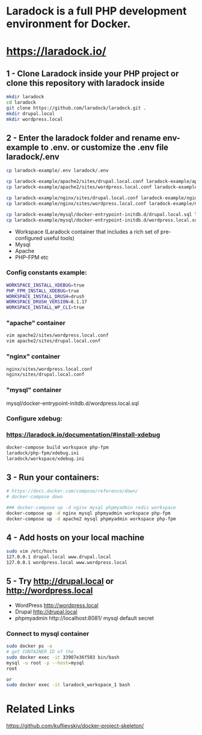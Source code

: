# Laradock is a full PHP development environment for Docker.
# https://laradock.io/

## 1 - Clone Laradock inside your PHP project or clone this repository with laradock inside

```bash
mkdir laradock
cd laradock
git clone https://github.com/laradock/laradock.git .
mkdir drupal.local
mkdir wordpress.local
```

## 2 - Enter the laradock folder and rename env-example to .env. or customize the .env file laradock/.env

```bash
cp laradock-example/.env laradock/.env

cp laradock-example/apache2/sites/drupal.local.conf laradock-example/apache2/sites/drupal.local.conf
cp laradock-example/apache2/sites/wordpress.local.conf laradock-example/apache2/sites/wordpress.local.conf

cp laradock-example/nginx/sites/drupal.local.conf laradock-example/nginx/sites/drupal.local.conf
cp laradock-example/nginx/sites/wordpress.local.conf laradock-example/nginx/sites/wordpress.local.conf

cp laradock-example/mysql/docker-entrypoint-initdb.d/drupal.local.sql laradock-example/mysql/docker-entrypoint-initdb.d/drupal.local.sql
cp laradock-example/mysql/docker-entrypoint-initdb.d/wordpress.local.sql laradock-example/mysql/docker-entrypoint-initdb.d/wordpress.local.sql
```

- Workspace (Laradock container that includes a rich set of pre-configured useful tools)
- Mysql
- Apache
- PHP-FPM
etc

### Config constants example:

```bash
WORKSPACE_INSTALL_XDEBUG=true
PHP_FPM_INSTALL_XDEBUG=true
WORKSPACE_INSTALL_DRUSH=drush
WORKSPACE_DRUSH_VERSION=8.1.17
WORKSPACE_INSTALL_WP_CLI=true
```

### "apache" container

```bash
vim apache2/sites/wordpress.local.conf
vim apache2/sites/drupal.local.conf
```

### "nginx" container

```bash
nginx/sites/wordpress.local.conf
nginx/sites/drupal.local.conf
```

### "mysql" container

mysql/docker-entrypoint-initdb.d/wordpress.local.sql

### Configure xdebug:
### https://laradock.io/documentation/#install-xdebug

```bash
docker-compose build workspace php-fpm
laradock/php-fpm/xdebug.ini
laradock/workspace/xdebug.ini
```

## 3 - Run your containers:

```bash
# https://docs.docker.com/compose/reference/down/
# docker-compose down

### docker-compose up -d nginx mysql phpmyadmin redis workspace 
docker-compose up -d nginx mysql phpmyadmin workspace php-fpm
docker-compose up -d apache2 mysql phpmyadmin workspace php-fpm
```

## 4 - Add hosts on your local machine

```bash
sudo vim /etc/hosts
127.0.0.1 drupal.local www.drupal.local
127.0.0.1 wordpress.local www.wordpress.local
```

## 5 - Try http://drupal.local or http://wordpress.local

- WordPress http://wordpress.local
- Drupal http://drupal.local
- phpmyadmin http://localhost:8081/
mysql
default
secret

### Connect to mysql container
```bash
sudo docker ps -a
# get CONTAINER ID of the 
sudo docker exec -it 33907e36f503 bin/bash
mysql -u root -p --host=mysql
root

or
sudo docker exec -it laradock_workspace_1 bash
```


# Related Links

https://github.com/kuflievskiy/docker-project-skeleton/